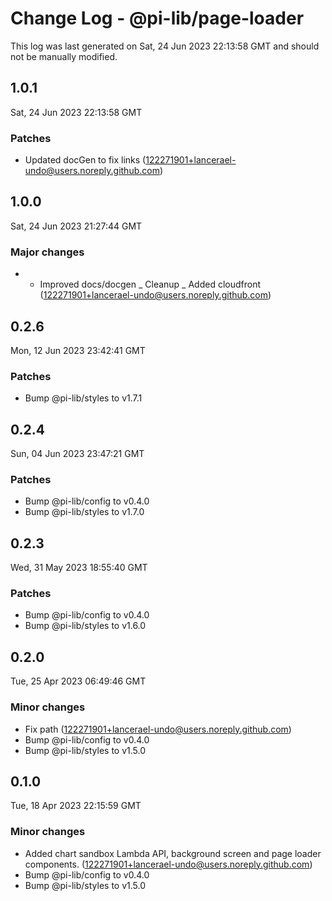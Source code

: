 # Change Log - @pi-lib/page-loader

This log was last generated on Sat, 24 Jun 2023 22:13:58 GMT and should not be manually modified.

<!-- Start content -->

## 1.0.1

Sat, 24 Jun 2023 22:13:58 GMT

### Patches

- Updated docGen to fix links (122271901+lancerael-undo@users.noreply.github.com)

## 1.0.0

Sat, 24 Jun 2023 21:27:44 GMT

### Major changes

- - Improved docs/docgen _ Cleanup _ Added cloudfront (122271901+lancerael-undo@users.noreply.github.com)

## 0.2.6

Mon, 12 Jun 2023 23:42:41 GMT

### Patches

- Bump @pi-lib/styles to v1.7.1

## 0.2.4

Sun, 04 Jun 2023 23:47:21 GMT

### Patches

- Bump @pi-lib/config to v0.4.0
- Bump @pi-lib/styles to v1.7.0

## 0.2.3

Wed, 31 May 2023 18:55:40 GMT

### Patches

- Bump @pi-lib/config to v0.4.0
- Bump @pi-lib/styles to v1.6.0

## 0.2.0

Tue, 25 Apr 2023 06:49:46 GMT

### Minor changes

- Fix path (122271901+lancerael-undo@users.noreply.github.com)
- Bump @pi-lib/config to v0.4.0
- Bump @pi-lib/styles to v1.5.0

## 0.1.0

Tue, 18 Apr 2023 22:15:59 GMT

### Minor changes

- Added chart sandbox Lambda API, background screen and page loader components. (122271901+lancerael-undo@users.noreply.github.com)
- Bump @pi-lib/config to v0.4.0
- Bump @pi-lib/styles to v1.5.0
